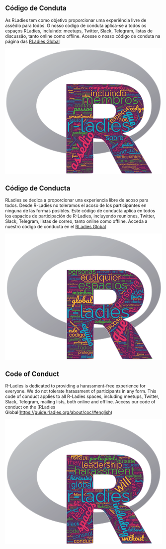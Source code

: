 ## Código de Conduta

As RLadies tem como objetivo proporcionar uma experiência livre de assédio para todos. O nosso código de conduta aplica-se a todos os espaços RLadies, incluindo: meetups, Twitter, Slack, Telegram, listas de discussão, tanto online como offline. Acesse o nosso código de conduta na página das [RLadies Global](https://guide.rladies.org/about/coc/#portuguese)

<img src="rladies_conduta_portugues.png">

## Código de Conducta 

RLadies se dedica a proporcionar una experiencia libre de acoso para todos. Desde R-Ladies no toleramos el acoso de los participantes en ninguna de las formas posibles. Este código de conducta aplica en todos los espacios de participación de R-Ladies, incluyendo reuniones, Twitter, Slack, Telegram, listas de correo, tanto online como offline. Acceda a nuestro código de conducta en el [RLadies Global](https://guide.rladies.org/about/coc/#spanish)

<img src="rladies_conducta_espanhol.png">

## Code of Conduct

R-Ladies is dedicated to providing a harassment-free experience for everyone. We do not tolerate harassment of participants in any form. This code of conduct applies to all R-Ladies spaces, including meetups, Twitter, Slack, Telegram, mailing lists, both online and offline. Access our code of conduct on the [RLadies Global(https://guide.rladies.org/about/coc/#english)

<img src="rladies_conduct_english.png">
